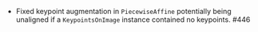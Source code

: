 * Fixed keypoint augmentation in `PiecewiseAffine` potentially being
  unaligned if a `KeypointsOnImage` instance contained no keypoints. #446
